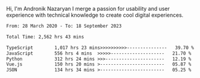 Hi, I'm Andronik Nazaryan
I merge a passion for usability and user experience with technical knowledge to create cool digital experiences.


<!--START_SECTION:waka-->

```txt
From: 28 March 2020 - To: 18 September 2023

Total Time: 2,562 hrs 43 mins

TypeScript        1,017 hrs 23 mins>>>>>>>>>>---------------   39.70 %
JavaScript        556 hrs 4 mins  >>>>>--------------------   21.70 %
Python            312 hrs 24 mins >>>----------------------   12.19 %
Vue.js            150 hrs 20 mins >------------------------   05.87 %
JSON              134 hrs 34 mins >------------------------   05.25 %
```

<!--END_SECTION:waka-->
